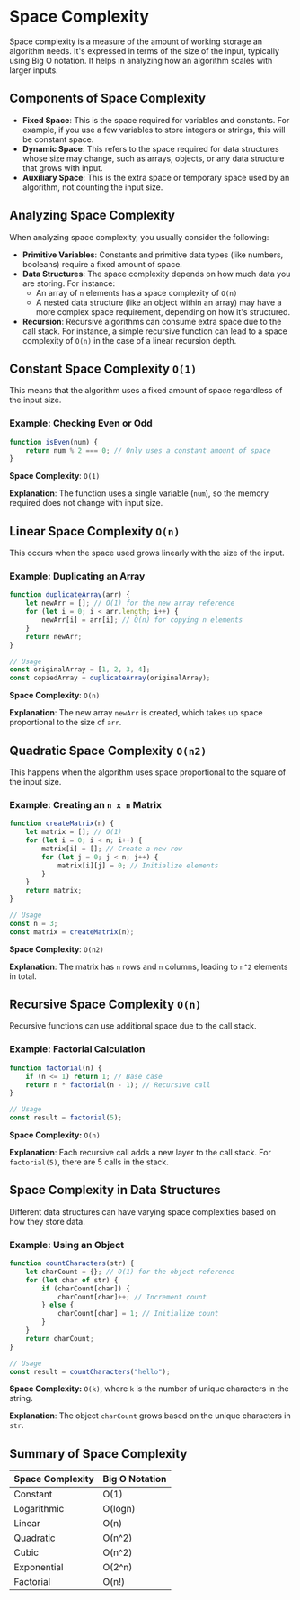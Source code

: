# Space Complexity

Space complexity is a measure of the amount of working storage an algorithm needs. It's expressed in terms of the size of the input, typically using Big O notation. It helps in analyzing how an algorithm scales with larger inputs.

## Components of Space Complexity

- **Fixed Space**: This is the space required for variables and constants. For example, if you use a few variables to store integers or strings, this will be constant space.
- **Dynamic Space**: This refers to the space required for data structures whose size may change, such as arrays, objects, or any data structure that grows with input.
- **Auxiliary Space**: This is the extra space or temporary space used by an algorithm, not counting the input size.

## Analyzing Space Complexity

When analyzing space complexity, you usually consider the following:

- **Primitive Variables**: Constants and primitive data types (like numbers, booleans) require a fixed amount of space.
- **Data Structures**: The space complexity depends on how much data you are storing. For instance:
    - An array of `n` elements has a space complexity of `O(n)`
    - A nested data structure (like an object within an array) may have a more complex space requirement, depending on how it's structured.
- **Recursion**: Recursive algorithms can consume extra space due to the call stack. For instance, a simple recursive function can lead to a space complexity of `O(n)` in the case of a linear recursion depth.

## Constant Space Complexity `O(1)`

This means that the algorithm uses a fixed amount of space regardless of the input size.

### Example: Checking Even or Odd

```jsx
function isEven(num) {
    return num % 2 === 0; // Only uses a constant amount of space
}
```

**Space Complexity**: `O(1)`

**Explanation**: The function uses a single variable (`num`), so the memory required does not change with input size.

## Linear Space Complexity `O(n)`

This occurs when the space used grows linearly with the size of the input.

### Example: Duplicating an Array

```jsx
function duplicateArray(arr) {
    let newArr = []; // O(1) for the new array reference
    for (let i = 0; i < arr.length; i++) {
        newArr[i] = arr[i]; // O(n) for copying n elements
    }
    return newArr;
}

// Usage
const originalArray = [1, 2, 3, 4];
const copiedArray = duplicateArray(originalArray);
```

**Space Complexity**: `O(n)`

**Explanation**: The new array `newArr` is created, which takes up space proportional to the size of `arr`.

## Quadratic Space Complexity `O(n2)`

This happens when the algorithm uses space proportional to the square of the input size.

### Example: Creating an `n x n` Matrix

```jsx
function createMatrix(n) {
    let matrix = []; // O(1)
    for (let i = 0; i < n; i++) {
        matrix[i] = []; // Create a new row
        for (let j = 0; j < n; j++) {
            matrix[i][j] = 0; // Initialize elements
        }
    }
    return matrix;
}

// Usage
const n = 3;
const matrix = createMatrix(n);
```

**Space Complexity**: `O(n2)`

**Explanation**: The matrix has `n` rows and `n` columns, leading to `n^2` elements in total.

## Recursive Space Complexity `O(n)`

Recursive functions can use additional space due to the call stack.

### Example: Factorial Calculation

```jsx
function factorial(n) {
    if (n <= 1) return 1; // Base case
    return n * factorial(n - 1); // Recursive call
}

// Usage
const result = factorial(5);
```

**Space Complexity:** `O(n)`

**Explanation**: Each recursive call adds a new layer to the call stack. For `factorial(5)`, there are 5 calls in the stack.

## Space Complexity in Data Structures

Different data structures can have varying space complexities based on how they store data.

### Example: Using an Object

```jsx
function countCharacters(str) {
    let charCount = {}; // O(1) for the object reference
    for (let char of str) {
        if (charCount[char]) {
            charCount[char]++; // Increment count
        } else {
            charCount[char] = 1; // Initialize count
        }
    }
    return charCount;
}

// Usage
const result = countCharacters("hello");
```

**Space Complexity:** `O(k)`, where `k` is the number of unique characters in the string.

**Explanation**: The object `charCount` grows based on the unique characters in `str`.

## Summary of Space Complexity

| Space Complexity | Big O Notation |
| --- | --- |
| Constant | O(1) |
| Logarithmic | O(logn) |
| Linear | O(n) |
| Quadratic | O(n^2) |
| Cubic | O(n^2) |
| Exponential | O(2^n) |
| Factorial | O(n!) |